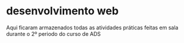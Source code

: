 # desenvolvimento web
 Aqui ficaram armazenados todas as atividades práticas feitas em sala durante o 2º periodo do curso de ADS 

